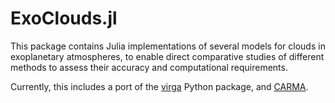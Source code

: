 # ExoClouds.jl

This package contains Julia implementations of several models for clouds in exoplanetary atmospheres, to enable direct comparative studies of different methods to assess their accuracy and computational requirements.

Currently, this includes a port of the [virga](https://github.com/natashabatalha/virga) Python package, and [CARMA](https://github.com/ESCOMP/CARMA).